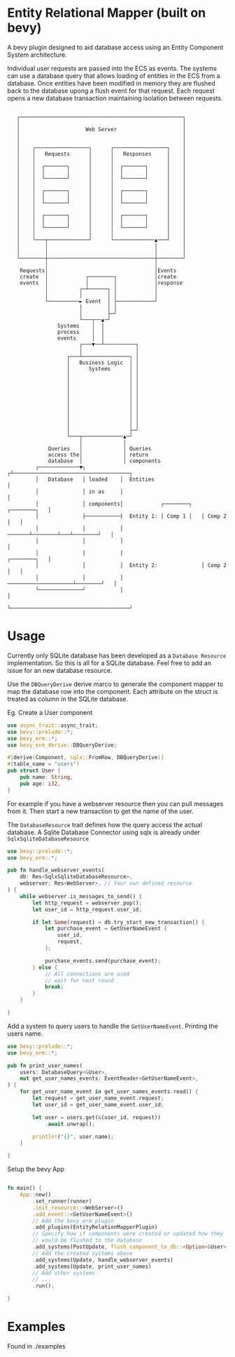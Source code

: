 # Entity Relational Mapper (built on bevy)

A bevy plugin designed to aid database access using an Entity Component System architecture.

Individual user requests are passed into the ECS as events. The systems can use a database query that allows loading of entities in the ECS from a database. Once entities have been modified in memory they are flushed back to the database upong a flush event for that request. Each request opens a new database transaction maintaining isolation between requests. 

```

   ┌────────────────────────────────────────────────────┐
   │                                                    │
   │                     Web Server                     │
   │                                                    │
   │                                                    │
   │    ┌─────────────────┐      ┌─────────────────┐    │
   │    │   Requests      │      │   Responses     │    │
   │    │                 │      │                 │    │
   │    │  ┌───────┐      │      │  ┌───────┐      │    │
   │    │  │       │      │      │  │       │      │    │
   │    │  └───────┘      │      │  └───────┘      │    │
   │    │                 │      │                 │    │
   │    │  ┌───────┐      │      │  ┌───────┐      │    │
   │    │  │       │      │      │  │       │      │    │
   │    │  └───────┘      │      │  └───────┘      │    │
   │    │                 │      │                 │    │
   │    │  ┌───────┐      │      │  ┌───────┐      │    │
   │    │  │       │      │      │  │       │      │    │
   │    │  └───────┘      │      │  └───────┘      │    │
   │    │                 │      │                 │    │
   │    └───┬─────────────┘      └─────────────▲───┘    │
   │        │                                  │        │
   │        │                                  │        │
   └────────┼──────────────────────────────────┼────────┘
            │                                  │
    Requests│                                  │Events
    create  │            ┌────────┐            │create
    events  │            │        │            │response
            │          ┌─┴──────┐ │            │
            │          │        │ │            │
            └──────────► Event  │ ├────────────┘
                       │        │ │
                       │        ├─┘
                       └───┬──▲─┘
                Systems    │  │
                process    │  │
                events     │  │
                       ┌───▼──┴──────────┐
                       │                 │
                   ┌───┴───────────────┐ │
                   │   Business Logic  │ │
                   │      Systems      │ │
                   │                   │ │
                   │                   │ │
                   │                   │ │
                   │                   │ │
                   │                   │ │
                   │                   │ │
                   │                   │ │
                   │                   │ │
                   │                   │ │
                   │                   ├─┘
                   └───┬─────────────▲─┘
                       │             │
             Queries   │             │ Queries
             access the│             │ return
             database  │             │ components
         ┌─────────────▼┐           ┌┴─────────────────────────────────────┐
         │   Database   │ loaded    │  Entities                            │
         │              │ in as     │                                      │
         │              │ components│            ┌────────┐   ┌────────┐   │
         │              ├───────────┤  Entity 1: │ Comp 1 │   │ Comp 2 │   │
         │              │           │     ───────┴────────┴───┴────────┘   │
         │              │           │                                      │
         │              │           │                         ┌────────┐   │
         │              │           │  Entity 2:              │ Comp 2 │   │
         │              │           │    ─────────────────────┴────────┘   │
         └──────────────┘           │                                      │
                                    └──────────────────────────────────────┘

```

# Usage
Currently only SQLite database has been developed as a `Database Resource` implementation. So this is all for a SQLite database. Feel free to add an issue for an new database resource.

Use the `DBQueryDerive` derive marco to generate the component mapper to map the database row into the component. Each attribute
on the struct is treated as column in the SQLite database.

Eg. Create a User component

```rust
use async_trait::async_trait;
use bevy::prelude::*;
use bevy_erm::*;
use bevy_erm_derive::DBQueryDerive;

#[derive(Component, sqlx::FromRow, DBQueryDerive)]
#[table_name = "users"]
pub struct User {
    pub name: String,
    pub age: i32,
}
```

For example if you have a webserver resource then you can pull messages from it.
Then start a new transaction to get the name of the user.

The `DatabaseResource` trait defines how the query access the actual database.
A Sqlite Database Connector using sqlx is already under `SqlxSqliteDatabaseResource`


```rust
use bevy::prelude::*;
use bevy_erm::*;

pub fn handle_webserver_events(
    db: Res<SqlxSqliteDatabaseResource>,
    webserver: Res<WebServer>, // Your own defined resource
) {
    while webserver.is_messages_to_send() {
        let http_request = webserver.pop();
        let user_id = http_request.user_id;

        if let Some(request) = db.try_start_new_transaction() {
            let purchase_event = GetUserNameEvent {
                user_id,
                request,
            };

            purchase_events.send(purchase_event);
        } else {
            // All connections are used 
            // wait for next round
            break;
        }
    }

}
```

Add a system to query users to handle the `GetUserNameEvent`.
Printing the users name. 

```rust
use bevy::prelude::*;
use bevy_erm::*;

pub fn print_user_names(
    users: DatabaseQuery<&User>,
    mut get_user_names_events: EventReader<GetUserNameEvent>,
) {
    for get_user_name_event in get_user_names_events.read() {
        let request = get_user_name_event.request;
        let user_id = get_user_name_event.user_id;

        let user = users.get(&(user_id, request))
            .await.unwrap();

        println!("{}", user.name);
    }

}
```

Setup the bevy App

```rust

fn main() {
    App::new()
        .set_runner(runner)
        .init_resource::<WebServer>()
        .add_event::<GetUserNameEvent>()
        // Add the bevy_erm plugin
        .add_plugins(EntityRelationMapperPlugin)
        // Specify how if components were created or updated how they 
        // would be flushed to the database
        .add_systems(PostUpdate, flush_component_to_db::<Option<&User>, SqlxSqliteDatabaseResource>)
        // Add the created systems above
        .add_systems(Update, handle_webserver_events)
        .add_systems(Update, print_user_names)
        // Add other systems 
        // ...
        .run();

}

```



# Examples
Found in ./examples